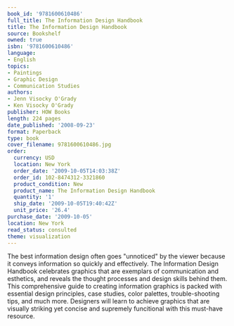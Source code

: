 ```yaml
---
book_id: '9781600610486'
full_title: The Information Design Handbook
title: The Information Design Handbook
source: Bookshelf
owned: true
isbn: '9781600610486'
language:
- English
topics:
- Paintings
- Graphic Design
- Communication Studies
authors:
- Jenn Visocky O'Grady
- Ken Visocky O'Grady
publisher: HOW Books
length: 224 pages
date_published: '2008-09-23'
format: Paperback
type: book
cover_filename: 9781600610486.jpg
order:
  currency: USD
  location: New York
  order_date: '2009-10-05T14:03:38Z'
  order_id: 102-8474312-3321860
  product_condition: New
  product_name: The Information Design Handbook
  quantity: '1'
  ship_date: '2009-10-05T19:40:42Z'
  unit_price: '26.4'
purchase_date: '2009-10-05'
location: New York
read_status: consulted
theme: visualization
---
```

The best information design often goes "unnoticed" by the viewer because it conveys information so quickly and effectively. The Information Design Handbook celebrates graphics that are exemplars of communication and esthetics, and reveals the thought processes and design skills behind them. This comprehensive guide to creating information graphics is packed with essential design principles, case studies, color palettes, trouble-shooting tips, and much more. Designers will learn to achieve graphics that are visually striking yet concise and supremely funcitional with this must-have resource.
